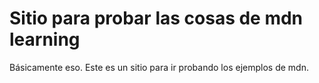 # Sitio para probar las cosas de mdn learning

Básicamente eso.
Este es un sitio para ir probando los ejemplos de mdn.
